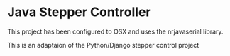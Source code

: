 # Java Stepper Controller

This project has been configured to OSX and uses the nrjavaserial library.

This is an adaptaion of the Python/Django stepper control project
